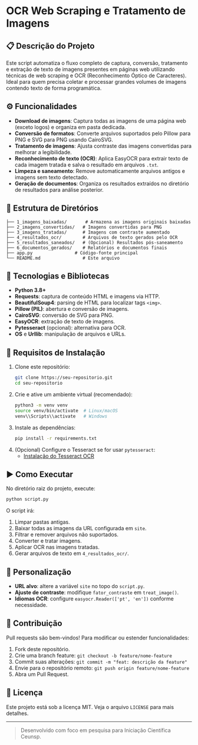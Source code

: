 # OCR Web Scraping e Tratamento de Imagens

## 📋 Descrição do Projeto
Este script automatiza o fluxo completo de captura, conversão, tratamento e extração de texto de imagens presentes em páginas web utilizando técnicas de web scraping e OCR (Reconhecimento Óptico de Caracteres). Ideal para quem precisa coletar e processar grandes volumes de imagens contendo texto de forma programática.

## ⚙️ Funcionalidades

- **Download de imagens**: Captura todas as imagens de uma página web (exceto logos) e organiza em pasta dedicada.
- **Conversão de formatos**: Converte arquivos suportados pelo Pillow para PNG e SVG para PNG usando CairoSVG.
- **Tratamento de imagens**: Ajusta contraste das imagens convertidas para melhorar a legibilidade.
- **Reconhecimento de texto (OCR)**: Aplica EasyOCR para extrair texto de cada imagem tratada e salva o resultado em arquivos `.txt`.
- **Limpeza e saneamento**: Remove automaticamente arquivos antigos e imagens sem texto detectado.
- **Geração de documentos**: Organiza os resultados extraídos no diretório de resultados para análise posterior.

## 📂 Estrutura de Diretórios

```
├── 1_imagens_baixadas/       # Armazena as imagens originais baixadas
├── 2_imagens_convertidas/   # Imagens convertidas para PNG
├── 3_imagens_tratadas/      # Imagens com contraste aumentado
├── 4_resultados_ocr/        # Arquivos de texto gerados pelo OCR
├── 5_resultados_saneados/   # (Opcional) Resultados pós-saneamento
├── 6_documentos_gerados/    # Relatórios e documentos finais
├── app.py                # Código-fonte principal
└── README.md                # Este arquivo
```  

## 🚀 Tecnologias e Bibliotecas

- **Python 3.8+**
- **Requests**: captura de conteúdo HTML e imagens via HTTP.
- **BeautifulSoup4**: parsing de HTML para localizar tags `<img>`.
- **Pillow (PIL)**: abertura e conversão de imagens.
- **CairoSVG**: conversão de SVG para PNG.
- **EasyOCR**: extração de texto de imagens.
- **Pytesseract** (opcional): alternativa para OCR.
- **OS** e **Urllib**: manipulação de arquivos e URLs.

## 🔧 Requisitos de Instalação

1. Clone este repositório:
   ```bash
   git clone https://seu-repositorio.git
   cd seu-repositorio
   ```
2. Crie e ative um ambiente virtual (recomendado):
   ```bash
   python3 -m venv venv
   source venv/bin/activate  # Linux/macOS
   venv\\Scripts\\activate   # Windows
   ```
3. Instale as dependências:
   ```bash
   pip install -r requirements.txt
   ```
4. (Opcional) Configure o Tesseract se for usar `pytesseract`:
   - [Instalação do Tesseract OCR](https://github.com/tesseract-ocr/tesseract)

## ▶️ Como Executar

No diretório raiz do projeto, execute:
```bash
python script.py
```
O script irá:
1. Limpar pastas antigas.
2. Baixar todas as imagens da URL configurada em `site`.
3. Filtrar e remover arquivos não suportados.
4. Converter e tratar imagens.
5. Aplicar OCR nas imagens tratadas.
6. Gerar arquivos de texto em `4_resultados_ocr/`.

## 🔄 Personalização
- **URL alvo**: altere a variável `site` no topo do `script.py`.
- **Ajuste de contraste**: modifique `fator_contraste` em `treat_image()`.
- **Idiomas OCR**: configure `easyocr.Reader(['pt', 'en'])` conforme necessidade.

## 🤝 Contribuição
Pull requests são bem-vindos! Para modificar ou estender funcionalidades:
1. Fork deste repositório.
2. Crie uma branch feature: `git checkout -b feature/nome-feature`
3. Commit suas alterações: `git commit -m "feat: descrição da feature"`
4. Envie para o repositório remoto: `git push origin feature/nome-feature`
5. Abra um Pull Request.

## 📝 Licença
Este projeto está sob a licença MIT. Veja o arquivo `LICENSE` para mais detalhes.

---

> Desenvolvido com foco em pesquisa para Iniciação Científica Ceunsp.
